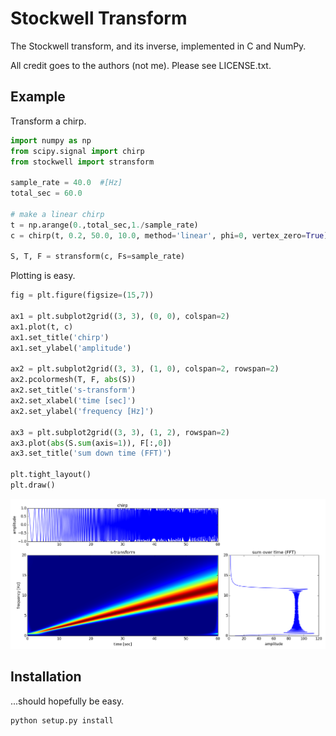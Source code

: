 # Stockwell Transform

The Stockwell transform, and its inverse, implemented in C and NumPy.


All credit goes to the authors (not me).  Please see LICENSE.txt.


## Example

Transform a chirp.

```python
import numpy as np
from scipy.signal import chirp
from stockwell import stransform

sample_rate = 40.0  #[Hz]
total_sec = 60.0

# make a linear chirp
t = np.arange(0.,total_sec,1./sample_rate)
c = chirp(t, 0.2, 50.0, 10.0, method='linear', phi=0, vertex_zero=True)

S, T, F = stransform(c, Fs=sample_rate)

```

Plotting is easy.

```python
fig = plt.figure(figsize=(15,7))

ax1 = plt.subplot2grid((3, 3), (0, 0), colspan=2)
ax1.plot(t, c)
ax1.set_title('chirp')
ax1.set_ylabel('amplitude')

ax2 = plt.subplot2grid((3, 3), (1, 0), colspan=2, rowspan=2)
ax2.pcolormesh(T, F, abs(S))
ax2.set_title('s-transform')
ax2.set_xlabel('time [sec]')
ax2.set_ylabel('frequency [Hz]')

ax3 = plt.subplot2grid((3, 3), (1, 2), rowspan=2)
ax3.plot(abs(S.sum(axis=1)), F[:,0])
ax3.set_title('sum down time (FFT)')

plt.tight_layout()
plt.draw()

``` 

![chirp](docs/data/chirp.png "chirp")



## Installation


...should hopefully be easy.

```bash
python setup.py install
```
